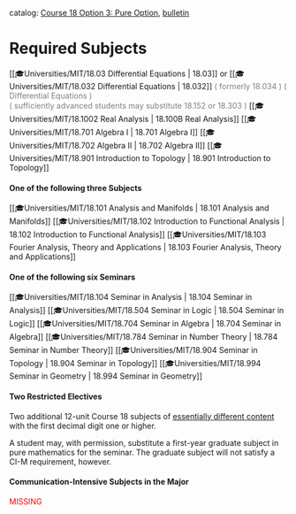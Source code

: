 catalog: [Course 18 Option 3: Pure Option](https://math.mit.edu/academics/undergrad/major/course18/pure.html), [bulletin](https://catalog.mit.edu/degree-charts/mathematics-course-18/#theoreticalmathematicstext)

# Required Subjects

<span class="sus-course">[[🎓Universities/MIT/18.03 Differential Equations | 18.03]] or [[🎓Universities/MIT/18.032 Differential Equations | 18.032]]</span> <font style="color: grey">( formerly 18.034 ) ( Differential Equations )</font>   
<font style="color: grey">( sufficiently advanced students may substitute 18.152 or 18.303 )</font>
<span class="sus-course">[[🎓Universities/MIT/18.1002 Real Analysis | 18.100B Real Analysis]]</span>
<span class="sus-course">[[🎓Universities/MIT/18.701 Algebra I | 18.701 Algebra I]]</span>
<span class="sus-course">[[🎓Universities/MIT/18.702 Algebra II | 18.702 Algebra II]]</span>
<span class="sus-course">[[🎓Universities/MIT/18.901 Introduction to Topology | 18.901 Introduction to Topology]]</span>

#### One of the following three Subjects

<span class="sus-course">[[🎓Universities/MIT/18.101 Analysis and Manifolds | 18.101 Analysis and Manifolds]]</span>
<span class="sus-course">[[🎓Universities/MIT/18.102 Introduction to Functional Analysis | 18.102 Introduction to Functional Analysis]]</span>
<span class="sus-course">[[🎓Universities/MIT/18.103 Fourier Analysis, Theory and Applications | 18.103 Fourier Analysis, Theory and Applications]]</span>

#### One of the following six Seminars

<span class="sus-course">[[🎓Universities/MIT/18.104 Seminar in Analysis | 18.104 Seminar in Analysis]]</span>
<span class="sus-course">[[🎓Universities/MIT/18.504 Seminar in Logic | 18.504 Seminar in Logic]]</span>
<span class="sus-course">[[🎓Universities/MIT/18.704 Seminar in Algebra | 18.704 Seminar in Algebra]]</span>
<span class="sus-course">[[🎓Universities/MIT/18.784 Seminar in Number Theory | 18.784 Seminar in Number Theory]]</span>
<span class="sus-course">[[🎓Universities/MIT/18.904 Seminar in Topology | 18.904 Seminar in Topology]]</span>
<span class="sus-course">[[🎓Universities/MIT/18.994 Seminar in Geometry | 18.994 Seminar in Geometry]]</span>



#### Two Restricted Electives

Two additional 12-unit Course 18 subjects of [essentially different content](https://math.mit.edu/academics/undergrad/major/index.html#similar) with the first decimal digit one or higher.

A student may, with permission, substitute a first-year graduate subject in pure mathematics for the seminar. The graduate subject will not satisfy a CI-M requirement, however.

#### Communication-Intensive Subjects in the Major
<font style="color: red">MISSING</font>